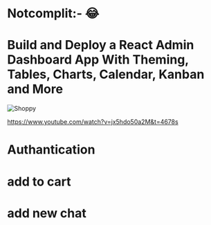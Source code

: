 # Notcomplit:- 😂

# Build and Deploy a React Admin Dashboard App With Theming, Tables, Charts, Calendar, Kanban and More
![Shoppy](https://i.ibb.co/W6g39w3/image.png)

https://www.youtube.com/watch?v=jx5hdo50a2M&t=4678s


# Authantication
# add to cart
# add new chat

